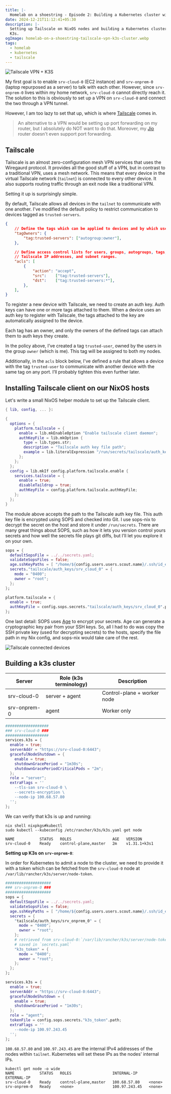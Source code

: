 ```yaml
---
title: |-
  Homelab on a shoestring - Episode 2: Building a Kubernetes cluster with K3s
date: 2024-12-21T11:12:41+05:30
description: |-
  Setting up Tailscale on NixOS nodes and building a Kubernetes cluster using
  K3s.
ogImage: homelab-on-a-shoestring-tailscale-vpn-k3s-cluster.webp
tags:
  - homelab
  - kubernetes
  - tailscale
---
```


![Tailscale VPN + K3S](/homelab-on-a-shoestring-tailscale-vpn-k3s-cluster.webp)

My first goal is to enable `srv-cloud-0` (EC2 instance) and `srv-onprem-0`
(laptop repurposed as a server) to talk with each other. However, since
`srv-onprem-0` lives within my home network, `srv-cloud-0` cannot directly
reach it. The solution to this is obviously to set up a VPN on `srv-cloud-0`
and connect the two through a VPN tunnel.

However, I am too lazy to set that up, which is where
[Tailscale](https://tailscale.com) comes in.

> An alternative to a VPN would be setting up port forwarding on my router,
> but I absolutely do NOT want to do that. Moreover, my
> [Jio](https://www.jio.com/) router doesn't even support port forwarding.

## Tailscale

Tailscale is an almost zero-configuration mesh VPN services that uses the
Wiregaurd protocol. It provides all the good stuff of a VPN, but in contrast
to a traditional VPN, uses a mesh network. This means that every device in the
virtual Tailscale network (`tailnet`) is connected to every other device. It
also supports routing traffic through an exit node like a traditional VPN.

Setting it up is surprisingly simple.

By default, Tailscale allows all devices in the `tailnet` to communicate with
one another. I've modified the default policy to restrict communication to
devices tagged as `trusted-servers`.

```json
{
	// Define the tags which can be applied to devices and by which users.
	"tagOwners": {
		"tag:trusted-servers": ["autogroup:owner"],
	},

	// Define access control lists for users, groups, autogroups, tags,
	// Tailscale IP addresses, and subnet ranges.
	"acls": [
		{
			"action": "accept",
			"src":    ["tag:trusted-servers"],
			"dst":    ["tag:trusted-servers:*"],
		},
	],
}
```

To register a new device with Tailscale, we need to create an auth key. Auth
keys can have one or more tags attached to them. When a device uses an auth
key to register with Tailscale, the tags attached to the key are automatically
assigned to the device.

Each tag has an owner, and only the owners of the defined tags can attach them
to auth keys they create.

In the policy above, I’ve created a tag `trusted-user`, owned by the users in
the group `owner` (which is me). This tag will be assigned to both my nodes.

Additionally, in the `acls` block below, I've defined a rule that allows a
device with the tag `trusted-user` to communicate with another device with the
same tag on any port. I’ll probably tighten this even further later.

## Installing Tailscale client on our NixOS hosts

Let's write a small NixOS helper module to set up the Tailscale client.

```nix
{ lib, config, ... }:

{
  options = {
    platform.tailscale = {
      enable = lib.mkEnableOption "Enable tailscale client daemon";
      authKeyFile = lib.mkOption {
        type = lib.types.str;
        description = "Tailscale auth key file path";
        example = lib.literalExpression "/run/secrets/tailscale/auth_key";
      };
    };
  };
  config = lib.mkIf config.platform.tailscale.enable {
    services.tailscale = {
      enable = true;
      disableTaildrop = true;
      authKeyFile = config.platform.tailscale.authKeyFile;
    };
  };
}
```

The module above accepts the path to the Tailscale auth key file. This auth
key file is encrypted using SOPS and checked into Git. I use sops-nix to
decrypt the secret on the host and store it under `/run/secrets`. There are
many great things about SOPS, such as how it lets you version control yours
secrets and how well the secrets file plays git diffs, but I’ll let you
explore it on your own.

```nix
sops = {
  defaultSopsFile = ../../secrets.yaml;
  validateSopsFiles = false;
  age.sshKeyPaths = [ "/home/${config.users.users.scout.name}/.ssh/id_ed25519" ];
  secrets."tailscale/auth_keys/srv_cloud_0" = {
    mode = "0400";
    owner = "root";
  };
};

platform.tailscale = {
  enable = true;
  authKeyFile = config.sops.secrets."tailscale/auth_keys/srv_cloud_0".path;
};
```

One last detail: SOPS uses [Age](https://github.com/FiloSottile/age) to
encrypt your secrets. Age can generate a cryptographic key pair from your SSH
keys. So, all I had to do was copy the SSH private key (used for decrypting
secrets) to the hosts, specify the file path in my Nix config, and sops-nix
would take care of the rest.

![Tailscale connected devices](/tailscale-connected-devices.png)

## Building a k3s cluster

| Server       | Role (k3s terminology) | Description                 |
|--------------|------------------------|-----------------------------|
| srv-cloud-0  | server + agent         | Control-plane + worker node |
| srv-onprem-0 | agent                  | Worker only                 |

```nix
###################
### srv-cloud-0 ###
###################
services.k3s = {
  enable = true;
  serverAddr = "https://srv-cloud-0:6443";
  gracefulNodeShutdown = {
    enable = true;
    shutdownGracePeriod = "1m30s";
    shutdownGracePeriodCriticalPods = "2m";
  };
  role = "server";
  extraFlags = ''
    --tls-san srv-cloud-0 \
    --secrets-encryption \
    --node-ip 100.68.57.80
  '';
};
```

We can verify that k3s is up and running:

```text
nix shell nixpkgs#kubectl
sudo kubectl --kubeconfig /etc/rancher/k3s/k3s.yaml get node

NAME           STATUS   ROLES                  AGE   VERSION
srv-cloud-0    Ready    control-plane,master   2m    v1.31.1+k3s1
```

**Setting up K3s on `srv-onprem-0`**:

In order for Kubernetes to admit a node to the cluster, we need to provide it
with a token which can be fetched from the `srv-cloud-0` node at
`/var/lib/rancher/k3s/server/node-token`.

```nix
####################
### srv-onprem-0 ###
####################
sops = {
  defaultSopsFile = ../../secrets.yaml;
  validateSopsFiles = false;
  age.sshKeyPaths = [ "/home/${config.users.users.scout.name}/.ssh/id_ed25519" ];
  secrets = {
    "tailscale/auth_keys/srv_onprem_0" = {
      mode = "0400";
      owner = "root";
    };
    # retrieved from srv-cloud-0:`/var/lib/rancher/k3s/server/node-token` and
    # saved in `secrets.yaml`
    "k3s_token" = {
      mode = "0400";
      owner = "root";
    };
  };
};

services.k3s = {
  enable = true;
  serverAddr = "https://srv-cloud-0:6443";
  gracefulNodeShutdown = {
    enable = true;
    shutdownGracePeriod = "1m30s";
  };
  role = "agent";
  tokenFile = config.sops.secrets."k3s_token".path;
  extraFlags = ''
    --node-ip 100.97.243.45
  '';
};
```

`100.68.57.80` and `100.97.243.45` are the internal IPv4 addresses of the
nodes within `tailnet`. Kubernetes will set these IPs as the nodes' internal
IPs.

```
kubectl get node -o wide
NAME           STATUS   ROLES                  INTERNAL-IP     EXTERNAL-IP
srv-cloud-0    Ready    control-plane,master   100.68.57.80    <none>
srv-onprem-0   Ready    <none>                 100.97.243.45   <none>
```
